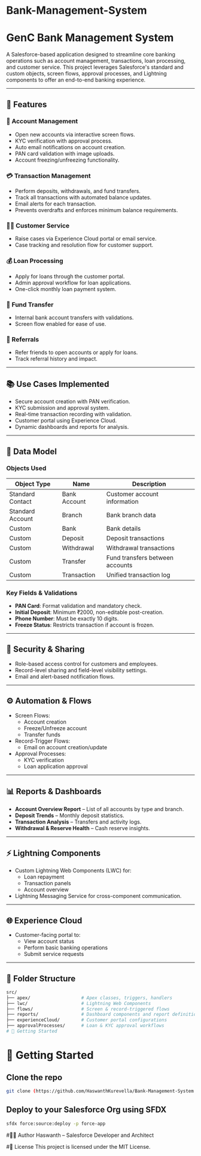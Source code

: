 # Bank-Management-System
# GenC Bank Management System

A Salesforce-based application designed to streamline core banking operations such as account management, transactions, loan processing, and customer service. This project leverages Salesforce's standard and custom objects, screen flows, approval processes, and Lightning components to offer an end-to-end banking experience.

---

## 🌟 Features

### 🏦 Account Management
- Open new accounts via interactive screen flows.
- KYC verification with approval process.
- Auto email notifications on account creation.
- PAN card validation with image uploads.
- Account freezing/unfreezing functionality.

### 💳 Transaction Management
- Perform deposits, withdrawals, and fund transfers.
- Track all transactions with automated balance updates.
- Email alerts for each transaction.
- Prevents overdrafts and enforces minimum balance requirements.

### 👨‍💼 Customer Service
- Raise cases via Experience Cloud portal or email service.
- Case tracking and resolution flow for customer support.

### 💰 Loan Processing
- Apply for loans through the customer portal.
- Admin approval workflow for loan applications.
- One-click monthly loan payment system.

### 🔄 Fund Transfer
- Internal bank account transfers with validations.
- Screen flow enabled for ease of use.

### 👥 Referrals
- Refer friends to open accounts or apply for loans.
- Track referral history and impact.

---

## 📚 Use Cases Implemented

- Secure account creation with PAN verification.
- KYC submission and approval system.
- Real-time transaction recording with validation.
- Customer portal using Experience Cloud.
- Dynamic dashboards and reports for analysis.

---

## 🧩 Data Model

### Objects Used
| Object Type      | Name               | Description                       |
|------------------|--------------------|-----------------------------------|
| Standard Contact | Bank Account       | Customer account information      |
| Standard Account | Branch             | Bank branch data                  |
| Custom           | Bank               | Bank details                      |
| Custom           | Deposit            | Deposit transactions              |
| Custom           | Withdrawal         | Withdrawal transactions           |
| Custom           | Transfer           | Fund transfers between accounts   |
| Custom           | Transaction        | Unified transaction log           |

### Key Fields & Validations
- **PAN Card**: Format validation and mandatory check.
- **Initial Deposit**: Minimum ₹2000, non-editable post-creation.
- **Phone Number**: Must be exactly 10 digits.
- **Freeze Status**: Restricts transaction if account is frozen.

---

## 🔐 Security & Sharing

- Role-based access control for customers and employees.
- Record-level sharing and field-level visibility settings.
- Email and alert-based notification flows.

---

## ⚙️ Automation & Flows

- Screen Flows:
  - Account creation
  - Freeze/Unfreeze account
  - Transfer funds
- Record-Trigger Flows:
  - Email on account creation/update
- Approval Processes:
  - KYC verification
  - Loan application approval

---

## 📊 Reports & Dashboards

- **Account Overview Report** – List of all accounts by type and branch.
- **Deposit Trends** – Monthly deposit statistics.
- **Transaction Analysis** – Transfers and activity logs.
- **Withdrawal & Reserve Health** – Cash reserve insights.

---

## ⚡ Lightning Components

- Custom Lightning Web Components (LWC) for:
  - Loan repayment
  - Transaction panels
  - Account overview
- Lightning Messaging Service for cross-component communication.

---

## 🌐 Experience Cloud

- Customer-facing portal to:
  - View account status
  - Perform basic banking operations
  - Submit service requests

---

## 📁 Folder Structure

```bash
src/
├── apex/                   # Apex classes, triggers, handlers
├── lwc/                    # Lightning Web Components
├── flows/                  # Screen & record-triggered flows
├── reports/                # Dashboard components and report definitions
├── experienceCloud/        # Customer portal configurations
├── approvalProcesses/      # Loan & KYC approval workflows
# 🚀 Getting Started
```
# 🚀 Getting Started
## Clone the repo

```bash
git clone (https://github.com/HaswanthKurevella/Bank-Management-System.git)
```
## Deploy to your Salesforce Org using SFDX
```bash
sfdx force:source:deploy -p force-app
```
#👨‍💻 Author
Haswanth – Salesforce Developer and Architect

#📄 License
This project is licensed under the MIT License.
